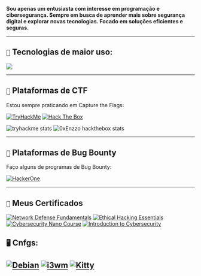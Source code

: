 <strong> Sou apenas um entusiasta com interesse em programação e cibersegurança. Sempre em busca de aprender mais sobre segurança digital e explorar novas tecnologias. Focado em soluções eficientes e seguras. </strong>

---

## `🚀` Tecnologias de maior uso:
[![](https://skillicons.dev/icons?i=c,python,bash,powershell,docker,linux,aws,cloudflare&theme=dark)](https://skillicons.dev)

---

## `🎯` Plataformas de CTF
Estou sempre praticando em Capture the Flags:

[![TryHackMe](https://img.shields.io/badge/TryHackMe-red?style=for-the-badge)](https://tryhackme.com/p/0xEnzzo)
[![Hack The Box](https://img.shields.io/badge/HackTheBox-green?style=for-the-badge)](https://app.hackthebox.com/profile/1411577)

![tryhackme stats](https://raw.githubusercontent.com/0xEnzzo/0xEnzzo/master/assets/thm_propic.png)
![0xEnzzo hackthebox stats](http://www.hackthebox.eu/badge/image/1411577)

---

## `💼` Plataformas de Bug Bounty
Faço alguns de programas de Bug Bounty:

 [![HackerOne](https://img.shields.io/badge/HackerOne-black?style=for-the-badge)](https://www.hackerone.com/0xEnzzo)
 
 ---
 

## `📜` Meus Certificados
[![Network Defense Fundamentals](https://img.shields.io/badge/Network_Defense_Fundamentals-EC--Council-blue?style=for-the-badge)](https://www.eccouncil.org/)
[![Ethical Hacking Essentials](https://img.shields.io/badge/Ethical_Hacking_Essentials-EC--Council-blue?style=for-the-badge)](https://www.eccouncil.org/)
[![Cybersecurity Nano Course](https://img.shields.io/badge/Cybersecurity_Nano_Course-FIAP-red?style=for-the-badge)](https://www.fiap.com.br/)
[![Introduction to Cybersecurity](https://img.shields.io/badge/Introduction_to_Cybersecurity-Cisco-yellow?style=for-the-badge)](https://www.netacad.com/courses/packet-tracer/introduction-cybersecurity)
 
## `🖥️` Cnfgs:
[![Debian](https://img.shields.io/badge/Debian-A81D33?style=for-the-badge&logo=debian&logoColor=white)](https://www.debian.org/)
[![i3wm](https://img.shields.io/badge/i3wm-1D99F3?style=for-the-badge)](https://i3wm.org/)
[![Kitty](https://img.shields.io/badge/Kitty-FCC624?style=for-the-badge&logo=kitty&logoColor=black)](https://sw.kovidgoyal.net/kitty/)
---
